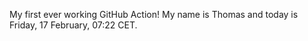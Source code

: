 My first ever working GitHub Action!
My name is Thomas and today is Friday, 17 February, 07:22 CET. 
